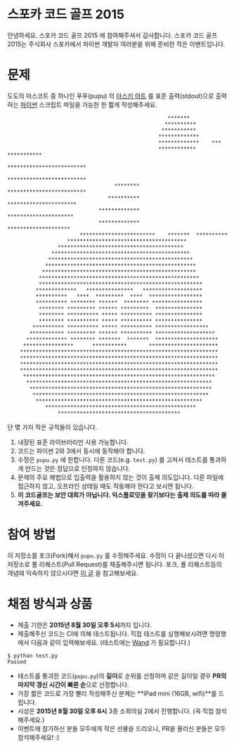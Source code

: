 # 스포카 코드 골프 2015

안녕하세요. 스포카 코드 골프 2015 에 참여해주셔서 감사합니다. 스포카 코드 골프 2015는 주식회사 스포카에서 파이썬 개발자 여러분을 위해 준비한 작은 이벤트입니다.

# 문제

도도의 마스코트 중 하나인 푸푸(pupu) 의 [아스키 아트][1] 를 표준 출력(stdout)으로 출력하는 [파이썬][2] 스크립트 파일을 가능한 한 짧게 작성해주세요.

```
                                                   *******
                                                  **********
                                                 ***********
                                                *************
                                                *************    ***
                                                ************ ***********
                                                *************************
                                                 *************************
                                  ********        *************************
                                **********          **********************
                             *************           *********************
                             *************          ********************
                       ************************    *******  **********
                   **************************************
                ****************************************
              ********************************************
             **********************************************
            ************************************************
           *************************************************
          ***************************************************
          ****************************************************
         *************   ***************   *******************
         **********   ****  *********  ****  *****************
         ********** ******** ******  ******** ****************
          ******** ********* ****** *********  ***************
          ******** ********** ***** ********** ***************
          ******** ********** ***** ********** ***************
        ********** ********** ***** ********** *****************
       *********** ********* ****** ********** *******************
      ************* ******** *******  *******  ********************
     ****************      ***********       **********************
    ***************************************************************
    ***************************************************************
    ***************************************************************
    ***************************************************************
     *************************************************************
      ***********************************************************
       **********************************************************
        ********************************************************
         *****************************************************
            ************************************************
                ***************************************
```

단 몇 가지 작은 규칙들이 있습니다.

1. 내장된 표준 라이브러리만 사용 가능합니다.
2. 코드는 파이썬 2와 3에서 동시에 동작해야 합니다.
3. 수정은 `pupu.py` 에 한합니다. 다른 코드(e.g. `test.py`) 를 고쳐서 테스트를 통과하게 만드는 것은 정답으로 인정하지 않습니다.
4. 문제의 주요 해법으로 입출력을 활용하지 않는 것이 출제 의도입니다. 다른 파일에 접근하지 않고, 오프라인 상태일 때도 작동해야 한다고 보시면 됩니다.
5. **이 코드골프는 보안 대회가 아닙니다. 익스플로잇을 찾기보다는 출제 의도를 따라 즐겨주세요.**


# 참여 방법

이 저장소를 포크(Fork)해서  `pupu.py` 를 수정해주세요. 수정이 다 끝나셨으면 다시 이 저장소로 풀 리퀘스트(Pull Request)를 제출해주시면 됩니다. 포크, 풀 리퀘스트등의 개념에 익숙하지 않으시다면 [이 글][3] 을 참고해보세요.


# 채점 방식과 상품

- 제출 기한은 **2015년 8월 30일 오후 5시**까지 입니다.
- 제출해주신 코드는 CI에 의해 테스트됩니다. 직접 테스트를 실행해보시려면 명령행에서 다음과 같이 입력해보세요. (테스트에는 [Wand][4] 가 필요합니다.)

```
$ python test.py
Passed
```

- 테스트를 통과한 코드(`pupu.py`)의 **길이**로 순위를 산정하며 같은 길이일 경우 **PR의 마지막 갱신 시간이 빠른 순**으로 선정합니다.
- 가장 짧은 코드로 가장 빨리 작성해주신 분께는 **iPad mini (16GB, wifi)**를 드립니다.
- 시상은 **2015년 8월 30일 오후 6시** 3층 소회의실 2에서 진행합니다. (꼭 직접 참석해주세요.)
- 이벤트에 참가하신 분들 모두에게 작은 선물을 드리오니, PR을 올리신 분들은 모두 참석해주세요! :)


[1]: https://ko.wikipedia.org/wiki/%EC%95%84%EC%8A%A4%ED%82%A4_%EC%95%84%ED%8A%B8
[2]: https://www.python.org/
[3]: https://help.github.com/articles/using-pull-requests/
[4]: http://docs.wand-py.org/
